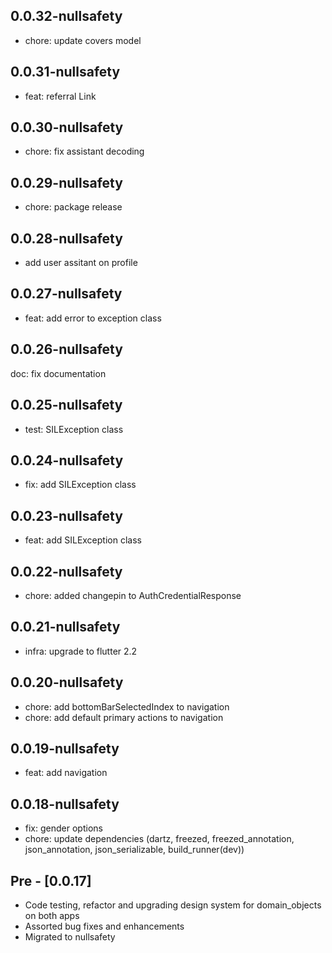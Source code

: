 ## 0.0.32-nullsafety

- chore: update covers model
## 0.0.31-nullsafety

- feat: referral Link

## 0.0.30-nullsafety

- chore: fix assistant decoding

## 0.0.29-nullsafety

- chore: package release

## 0.0.28-nullsafety

- add user assitant on profile

## 0.0.27-nullsafety

- feat: add error to exception class

## 0.0.26-nullsafety

doc: fix documentation

## 0.0.25-nullsafety

- test: SILException class

## 0.0.24-nullsafety

- fix: add SILException class

## 0.0.23-nullsafety

- feat: add SILException class

## 0.0.22-nullsafety

- chore: added changepin to AuthCredentialResponse

## 0.0.21-nullsafety

- infra: upgrade to flutter 2.2

## 0.0.20-nullsafety

- chore: add bottomBarSelectedIndex to navigation
- chore: add default primary actions to navigation

## 0.0.19-nullsafety

- feat: add navigation

## 0.0.18-nullsafety

- fix: gender options
- chore: update dependencies (dartz, freezed, freezed_annotation, json_annotation, json_serializable, build_runner(dev))

## Pre - [0.0.17]

- Code testing, refactor and upgrading design system for domain_objects on both apps
- Assorted bug fixes and enhancements
- Migrated to nullsafety
